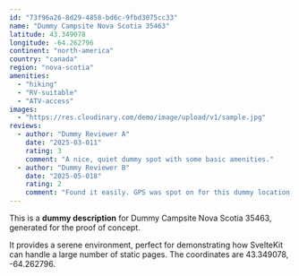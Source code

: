 ```yaml
---
id: "73f96a26-8d29-4858-bd6c-9fbd3075cc33"
name: "Dummy Campsite Nova Scotia 35463"
latitude: 43.349078
longitude: -64.262796
continent: "north-america"
country: "canada"
region: "nova-scotia"
amenities:
  - "hiking"
  - "RV-suitable"
  - "ATV-access"
images:
  - "https://res.cloudinary.com/demo/image/upload/v1/sample.jpg"
reviews:
  - author: "Dummy Reviewer A"
    date: "2025-03-011"
    rating: 3
    comment: "A nice, quiet dummy spot with some basic amenities."
  - author: "Dummy Reviewer B"
    date: "2025-05-018"
    rating: 2
    comment: "Found it easily. GPS was spot on for this dummy location."
---
```


This is a **dummy description** for Dummy Campsite Nova Scotia 35463, generated for the proof of concept.

It provides a serene environment, perfect for demonstrating how SvelteKit can handle a large number of static pages. The coordinates are 43.349078, -64.262796.
